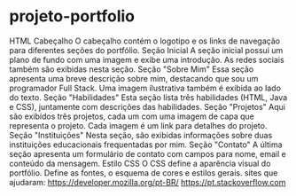 # projeto-portfolio
HTML
Cabeçalho
O cabeçalho contém o logotipo e os links de navegação para diferentes seções do portfólio.
Seção Inicial
A seção inicial possui um plano de fundo com uma imagem e exibe uma introdução. As redes sociais também são exibidas nesta seção.
Seção "Sobre Mim"
Essa seção apresenta uma breve descrição sobre mim, destacando que sou um programador Full Stack. Uma imagem ilustrativa também é exibida ao lado do texto.
Seção "Habilidades"
Esta seção lista três habilidades (HTML, Java e CSS), juntamente com descrições das habilidades.
Seção "Projetos"
Aqui são exibidos três projetos, cada um com uma imagem de capa que representa o projeto. Cada imagem é um link para detalhes do projeto.
Seção "Instituições"
Nesta seção, são exibidas informações sobre duas instituições educacionais frequentadas por mim.
Seção "Contato"
A última seção apresenta um formulário de contato com campos para nome, email e conteúdo da mensagem.
Estilo CSS
O CSS define a aparência visual do portfólio.
Define as fontes, o esquema de cores e estilos gerais.
sites que ajudaram:
https://developer.mozilla.org/pt-BR/
https://pt.stackoverflow.com
